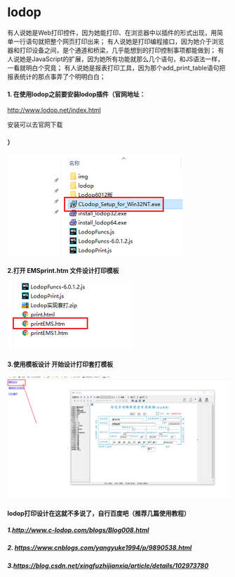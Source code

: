 # lodop
有人说她是Web打印控件，因为她能打印、在浏览器中以插件的形式出现，用简单一行语句就把整个网页打印出来； 有人说她是打印编程接口，因为她介于浏览器和打印设备之间，是个通道和桥梁，几乎能想到的打印控制事项都能做到； 有人说她是JavaScript的扩展，因为她所有功能就那么几个语句，和JS语法一样，一看就明白个究竟； 有人说她是报表打印工具，因为那个add_print_table语句把报表统计的那点事弄了个明明白白；

####  1. 在使用lodop之前要安装lodop插件（官网地址：

 http://www.lodop.net/index.html

安装可以去官网下载

####  ）

![image-20220303111232947](img\image-20220303111232947.png)

#### 2.打开 EMSprint.htm 文件设计打印模板

![image-20220303111419046](img\image-20220303111419046.png)

#### 3.使用模板设计 开始设计打印套打模板

![image-20220303112048590](img\image-20220303112048590.png)

#### lodop打印设计在这就不多说了，自行百度吧（推荐几篇使用教程）

##### 1.http://www.c-lodop.com/blogs/Blog008.html

##### 2. https://www.cnblogs.com/yangyuke1994/p/9890538.html

##### 3.https://blog.csdn.net/xingfuzhijianxia/article/details/102973780

